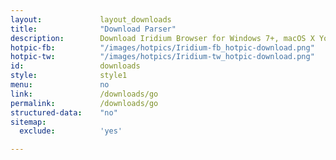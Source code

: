 ```yaml
---
layout:				layout_downloads
title:				"Download Parser"
description:		Download Iridium Browser for Windows 7+, macOS X Yosemite 10.10+, Debian-based systems, openSUSE 42.3 and 15.0, Fedora 28+, Red Hat Enterprise Linux 7+ / CentOS 7+.
hotpic-fb:			"/images/hotpics/Iridium-fb_hotpic-download.png"
hotpic-tw:			"/images/hotpics/Iridium-tw_hotpic-download.png"
id:					downloads
style:				style1
menu:				no
link:				/downloads/go
permalink:			/downloads/go
structured-data:	"no"
sitemap:
  exclude:			'yes'

---
```

